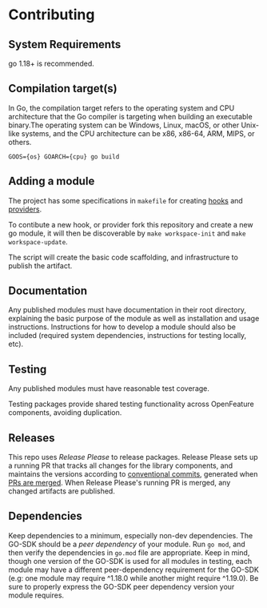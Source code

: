 # Contributing

## System Requirements

go 1.18+  is recommended.

## Compilation target(s)

In Go, the compilation target refers to the operating system and CPU architecture that the Go compiler is targeting when building an executable binary.The operating system can be Windows, Linux, macOS, or other Unix-like systems, and the CPU architecture can be x86, x86-64, ARM, MIPS, or others.

```
GOOS={os} GOARCH={cpu} go build
```

## Adding a module

The project has some specifications in `makefile`  for creating [hooks](https://docs.openfeature.dev/docs/reference/concepts/hooks) and [providers](https://docs.openfeature.dev/docs/reference/concepts/provider).

To contibute a new hook, or provider fork this repository and create a new go module, it will then be discoverable by `make workspace-init` and `make workspace-update`.

The script will create the basic code scaffolding, and infrastructure to publish the artifact.

## Documentation

Any published modules must have documentation in their root directory, explaining the basic purpose of the module as well as installation and usage instructions.
Instructions for how to develop a module should also be included (required system dependencies, instructions for testing locally, etc).

## Testing

Any published modules must have reasonable test coverage.

Testing packages provide shared testing functionality across OpenFeature components, avoiding duplication.

## Releases

This repo uses _Release Please_ to release packages. Release Please sets up a running PR that tracks all changes for the library components, and maintains the versions according to [conventional commits](https://www.conventionalcommits.org/en/v1.0.0/), generated when [PRs are merged](https://github.com/amannn/action-semantic-pull-request). When Release Please's running PR is merged, any changed artifacts are published.

## Dependencies

Keep dependencies to a minimum, especially non-dev dependencies.
The GO-SDK should be a _peer dependency_ of your module.
Run `go mod`, and then verify the dependencies in `go.mod` file are appropriate.
Keep in mind, though one version of the GO-SDK is used for all modules in testing, each module may have a different peer-dependency requirement for the GO-SDK (e.g: one module may require ^1.18.0 while another might require ^1.19.0).
Be sure to properly express the GO-SDK peer dependency version your module requires.
